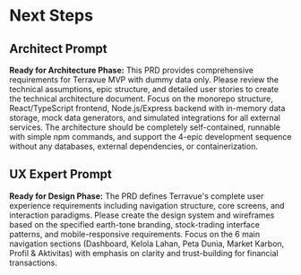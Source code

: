 # Next Steps

## Architect Prompt

**Ready for Architecture Phase:** This PRD provides comprehensive requirements for Terravue MVP with dummy data only. Please review the technical assumptions, epic structure, and detailed user stories to create the technical architecture document. Focus on the monorepo structure, React/TypeScript frontend, Node.js/Express backend with in-memory data storage, mock data generators, and simulated integrations for all external services. The architecture should be completely self-contained, runnable with simple npm commands, and support the 4-epic development sequence without any databases, external dependencies, or containerization.

## UX Expert Prompt

**Ready for Design Phase:** The PRD defines Terravue's complete user experience requirements including navigation structure, core screens, and interaction paradigms. Please create the design system and wireframes based on the specified earth-tone branding, stock-trading interface patterns, and mobile-responsive requirements. Focus on the 6 main navigation sections (Dashboard, Kelola Lahan, Peta Dunia, Market Karbon, Profil & Aktivitas) with emphasis on clarity and trust-building for financial transactions.

